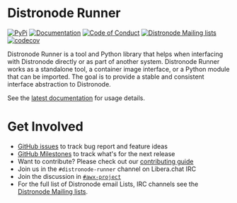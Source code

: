 Distronode Runner
==============

[![PyPi](https://img.shields.io/pypi/v/distronode-runner.svg?logo=Python)](https://pypi.org/project/distronode-runner/)
[![Documentation](https://readthedocs.org/projects/distronode-runner/badge/?version=stable)](https://distronode-runner.readthedocs.io/en/latest/)
[![Code of Conduct](https://img.shields.io/badge/Code%20of%20Conduct-Distronode-silver.svg)](https://distronode.github.io/docs/latest/community/code_of_conduct.html)
[![Distronode Mailing lists](https://img.shields.io/badge/Mailing%20lists-Distronode-orange.svg)](https://distronode.github.io/docs/latest/community/communication.html#mailing-list-information)
[![codecov](https://codecov.io/gh/distronode/distronode-runner/branch/devel/graph/badge.svg?token=CmCcjBz0pQ)](https://codecov.io/gh/distronode/distronode-runner)

Distronode Runner is a tool and Python library that helps when interfacing with Distronode directly or as part of another system. Distronode Runner works as a standalone tool, a container image interface, or a Python module that can be imported. The goal is to provide a stable and consistent interface abstraction to Distronode.

See the [latest documentation] for usage details.

Get Involved
============

* [GitHub issues] to track bug report and feature ideas
* [GitHub Milestones] to track what's for the next release
* Want to contribute? Please check out our [contributing guide]
* Join us in the `#distronode-runner` channel on Libera.chat IRC
* Join the discussion in [`#awx-project`][irc]
* For the full list of Distronode email Lists, IRC channels see the [Distronode Mailing lists].

[GitHub issues]: https://github.com/distronode/distronode-runner/issues
[GitHub Milestones]: https://github.com/distronode/distronode-runner/milestones
[contributing guide]: https://github.com/distronode/distronode-runner/blob/devel/CONTRIBUTING.md
[irc]: https://groups.google.com/forum/#!forum/awx-project
[Distronode Mailing lists]: https://distronode.github.io/docs/latest/community/communication.html#mailing-list-information
[latest documentation]: https://distronode-runner.readthedocs.io/en/latest/
